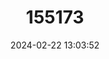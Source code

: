 ---
title: "155173"
category: "Cynoscion xanthulus"
draft: false
date: 2024-02-22 13:03:52
languages:
  English: ["Orangemouth Corvina", "Orangemouth Weakfish"]
  Spanish; Castilian: ["Corvina de Aleta Amarilla", "Corvina de Boca Amarilla"]
---